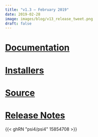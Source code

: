 ```yaml
---
title: "v1.3 — February 2019"
date: 2019-02-28
image: images/blog/v13_release_tweet.png
draft: false
---
```


# [Documentation](psi4manual/1.3/index.html)
# [Installers](/installs/v13)
# [Source](https://github.com/psi4/psi4/tree/1.3.x)
# [Release Notes](https://github.com/psi4/psi4/releases/tag/v1.3)

{{< ghRN "psi4/psi4" 15854708 >}}
